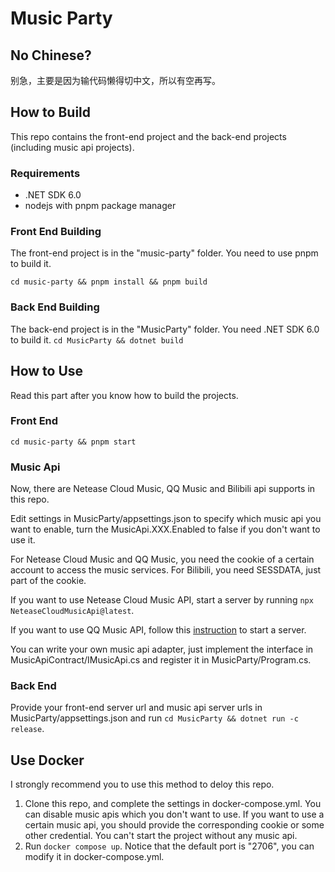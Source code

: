 # Music Party
## No Chinese?
别急，主要是因为输代码懒得切中文，所以有空再写。
## How to Build
This repo contains the front-end project and the back-end projects (including music api projects).
### Requirements
- .NET SDK 6.0
- nodejs with pnpm package manager
### Front End Building
The front-end project is in the "music-party" folder. You need to use pnpm to build it.

`cd music-party && pnpm install && pnpm build`
### Back End Building
The back-end project is in the "MusicParty" folder.
You need .NET SDK 6.0 to build it.
`cd MusicParty && dotnet build`
## How to Use
Read this part after you know how to build the projects.
### Front End
`cd music-party && pnpm start`
### Music Api
Now, there are Netease Cloud Music, QQ Music and Bilibili api supports in this repo.

Edit settings in MusicParty/appsettings.json to specify which music api you want to enable, turn the MusicApi.XXX.Enabled to false if you don't want to use it.

For Netease Cloud Music and QQ Music, you need the cookie of a certain account to access the music services. For Bilibili, you need SESSDATA, just part of the cookie.

If you want to use Netease Cloud Music API, start a server by running `npx NeteaseCloudMusicApi@latest`.

If you want to use QQ Music API, follow this [instruction](https://github.com/jsososo/QQMusicApi) to start a server.

You can write your own music api adapter, just implement the interface in MusicApiContract/IMusicApi.cs and register it in MusicParty/Program.cs.
### Back End
Provide your front-end server url and music api server urls in MusicParty/appsettings.json and run `cd MusicParty && dotnet run -c release`.
## Use Docker
I strongly recommend you to use this method to deloy this repo.
1. Clone this repo, and complete the settings in docker-compose.yml. You can disable music apis which you don't want to use. If you want to use a certain music api, you should provide the corresponding cookie or some other credential. You can't start the project without any music api.
2. Run `docker compose up`. Notice that the default port is "2706", you can modify it in docker-compose.yml.
